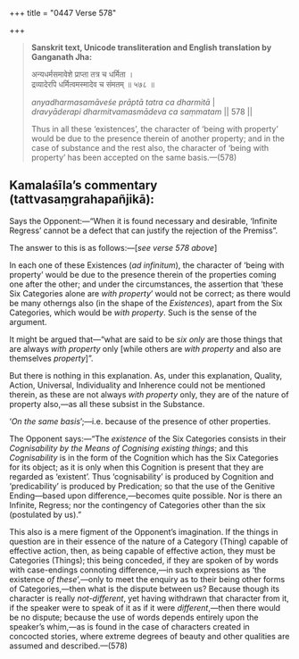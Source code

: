 +++
title = "0447 Verse 578"

+++
> **Sanskrit text, Unicode transliteration and English translation by Ganganath Jha:** 
>
> अन्यधर्मसमावेशे प्राप्ता तत्र च धर्मिता ।  
> द्रव्यादेरपि धर्मित्वमस्मादेव च संमतम् ॥ ५७८ ॥ 
>
> *anyadharmasamāveśe prāptā tatra ca dharmitā* \|  
> *dravyāderapi dharmitvamasmādeva ca saṃmatam* \|\| 578 \|\| 
>
> Thus in all these ‘existences’, the character of ‘being with property’ would be due to the presence therein of another property; and in the case of substance and the rest also, the character of ‘being with property’ has been accepted on the same basis.—(578)



## Kamalaśīla’s commentary (tattvasaṃgrahapañjikā):

Says the Opponent:—“When it is found necessary and desirable, ‘Infinite Regress’ cannot be a defect that can justify the rejection of the Premiss”.

The answer to this is as follows:—[*see verse 578 above*]

In each one of these Existences (*ad infinitum*), the character of ‘being with property’ would be due to the presence therein of the properties coming one after the other; and under the circumstances, the assertion that ‘these Six Categories alone are *with property*’ would not be correct; as there would be many otherngs also (in the shape of the *Existences*), apart from the Six Categories, which would be *with property*. Such is the sense of the argument.

It might be argued that—“what are said to be *six only* are those things that are always *with property* only [while others are *with property* and also are themselves *property*]”.

But there is nothing in this explanation. As, under this explanation, Quality, Action, Universal, Individuality and Inherence could not be mentioned therein, as these are not always *with property* only, they are of the nature of property also,—as all these subsist in the Substance.

‘*On the same basis*’;—i.e. because of the presence of other properties.

The Opponent says:—“The *existence* of the Six Categories consists in their *Cognisability by the Means of Cognising existing things*; and this *Cognisability* is in the form of the Cognition which has the Six Categories for its object; as it is only when this Cognition is present that they are regarded as ‘existent’. Thus ‘cognisability’ is produced by Cognition and ‘predicability’ is produced by Predication; so that the use of the Genitive Ending—based upon difference,—becomes quite possible. Nor is there an Infinite, Regress; nor the contingency of Categories other than the six (postulated by us).”

This also is a mere figment of the Opponent’s imagination. If the things in question are in their essence of the nature of a Category (Thing) capable of effective action, then, as being capable of effective action, they must be Categories (Things); this being conceded, if they are spoken of by words with case-endings connoting difference,—in such expressions as ‘the existence *of these*’,—only to meet the enquiry as to their being other forms of Categories,—then what is the dispute between us? Because though its character is really *not-different*, yet having withdrawn that character from it, if the speaker were to speak of it as if it were *different*,—then there would be no dispute; because the use of words depends entirely upon the speaker’s whim,—as is found in the case of characters created in concocted stories, where extreme degrees of beauty and other qualities are assumed and described.—(578)


